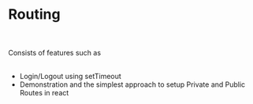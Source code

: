 # Routing<br></br>
Consists of features such as <br></br>
<ul>
<li>Login/Logout using setTimeout</li>
<li>Demonstration and the simplest approach to setup Private and Public Routes in react</li>
</ul>
